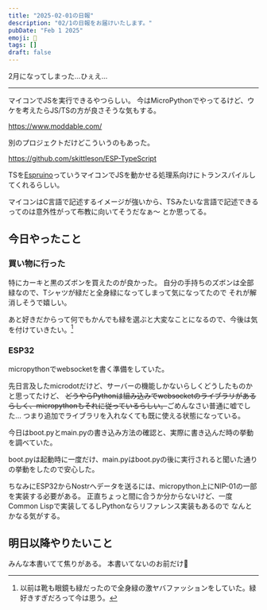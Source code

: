```yaml
---
title: "2025-02-01の日報"
description: "02/1の日報をお届けいたします。"
pubDate: "Feb 1 2025"
emoji: 🦊
tags: []
draft: false
---
```


2月になってしまった...ひぇえ...

---

マイコンでJSを実行できるやつらしい。
今はMicroPythonでやってるけど、ウケを考えたらJS/TSの方が良さそうな気もする。

https://www.moddable.com/

別のプロジェクトだけどこういうのもあった。

https://github.com/skittleson/ESP-TypeScript

TSを[Espruino](https://github.com/espruino/Espruino)っていうマイコンでJSを動かせる処理系向けにトランスパイルしてくれるらしい。

マイコンはC言語で記述するイメージが強いから、TSみたいな言語で記述できるってのは意外性がって布教に向いてそうだなぁ〜
とか思ってる。

## 今日やったこと

### 買い物に行った

特にカーキと黒のズボンを買えたのが良かった。
自分の手持ちのズボンは全部緑なので、Tシャツが緑だと全身緑になってしまって気になってたので
それが解消しそうで嬉しい。

あと好きだからって何でもかんでも緑を選ぶと大変なことになるので、今後は気を付けていきたい。[^1]

### ESP32

micropythonでwebsocketを書く準備をしていた。

先日言及したmicrodotだけど、サーバーの機能しかないらしくどうしたものかと思ってたけど、
~~どうやらPythonは組み込みでwebsocketのライブラリがあるらしく、micropythonもそれに従っているらしい。~~ごめんなさい普通に嘘でした...
つまり追加でライブラリを入れなくても既に使える状態になっている。

今日はboot.pyとmain.pyの書き込み方法の確認と、実際に書き込んだ時の挙動を調べていた。

boot.pyは起動時に一度だけ、main.pyはboot.pyの後に実行されると聞いた通りの挙動をしたので安心した。

ちなみにESP32からNostrへデータを送るには、micropython上にNIP-01の一部を実装する必要がある。
正直ちょっと間に合うか分からないけど、一度Common
Lispで実装してるしPythonならリファレンス実装もあるので なんとかなる気がする。

## 明日以降やりたいこと

みんな本書いてて焦りがある。 本書いてないのお前だけ🫵

[^1]: 以前は靴も眼鏡も緑だったので全身緑の激ヤバファッションをしていた。緑好きすぎだろって今は思う。
